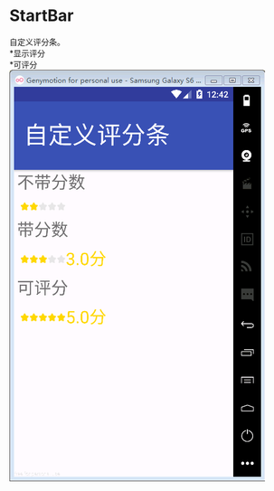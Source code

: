 # StartBar</br>
自定义评分条。</br>
*显示评分</br>
*可评分 </br>
![Image of Yaktocat](https://raw.githubusercontent.com/wycgit2016/StartBar/master/img-folder/%E5%BD%95%E5%83%8F5_%E8%BD%AC.gif)
